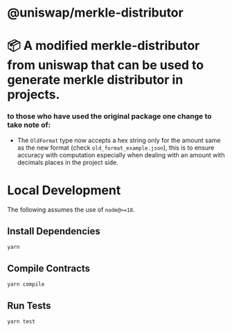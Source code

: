 # @uniswap/merkle-distributor

# 📦 A modified merkle-distributor from uniswap that can be used to generate merkle distributor in projects.

### to those who have used the original package one change to take note of:
- The `OldFormat` type now accepts a hex string only for the amount same as the new format (check `old_format_example.json`), this is to ensure accuracy with computation especially when dealing with an amount with decimals places in the project side. 

# Local Development

The following assumes the use of `node@>=18`.

## Install Dependencies

`yarn`

## Compile Contracts

`yarn compile`

## Run Tests

`yarn test`
